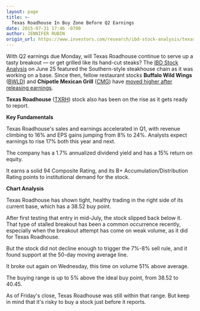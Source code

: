```yaml
---
layout: page
title: >-
  Texas Roadhouse In Buy Zone Before Q2 Earnings
date: 2015-07-31 17:46 -0700
author: JENNIFER RUBIN
origin_url: https://www.investors.com/research/ibd-stock-analysis/texas-roadhouse-breakout-before-q2-earnings/
---
```





  



With Q2 earnings due Monday, will Texas Roadhouse continue to serve up a tasty breakout — or get grilled like its hand-cut steaks? The [IBD Stock Analysis](http://education.investors.com/ibd-stock-analysis/062515-758959-texas-roadhouse-stock-near-buy-point.aspx) on June 25 featured the Southern-style steakhouse chain as it was working on a base. Since then, fellow restaurant stocks **Buffalo Wild Wings** ([BWLD](https://research.investors.com/quote.aspx?symbol=BWLD)) and **Chipotle Mexican Grill** ([CMG](https://research.investors.com/quote.aspx?symbol=CMG)) have [moved higher after releasing earnings](http://news.investors.com/business-the-new-america/073015-764294-chipotle-on-track-for-double-digit-profit-growth.htm). 

  

**Texas Roadhouse** ([TXRH](https://research.investors.com/quote.aspx?symbol=TXRH)) stock also has been on the rise as it gets ready to report.

  

**Key Fundamentals**

  

Texas Roadhouse's sales and earnings accelerated in Q1, with revenue climbing to 16% and EPS gains jumping from 8% to 24%. Analysts expect earnings to rise 17% both this year and next.

  

The company has a 1.7% annualized dividend yield and has a 15% return on equity.

  

It earns a solid 94 Composite Rating, and its B+ Accumulation/Distribution Rating points to institutional demand for the stock.

  

**Chart Analysis**

  

Texas Roadhouse has shown tight, healthy trading in the right side of its current base, which has a 38.52 buy point.

  

After first testing that entry in mid-July, the stock slipped back below it. That type of stalled breakout has been a common occurrence recently, especially when the breakout attempt has come on weak volume, as it did for Texas Roadhouse.

  

But the stock did not decline enough to trigger the 7%-8% sell rule, and it found support at the 50-day moving average line.

  

It broke out again on Wednesday, this time on volume 51% above average.

  

The buying range is up to 5% above the ideal buy point, from 38.52 to 40.45.

  

As of Friday's close, Texas Roadhouse was still within that range. But keep in mind that it's risky to buy a stock just before it reports.





